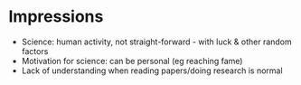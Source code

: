 # Impressions
- Science: human activity, not straight-forward - with luck & other random factors
- Motivation for science: can be personal (eg reaching fame)
- Lack of understanding when reading papers/doing research is normal